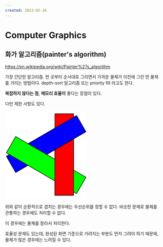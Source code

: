 ```yaml
---
created: 2023-02-26
---
```

# Computer Graphics

## 화가 알고리즘(painter's algorithm)

https://en.wikipedia.org/wiki/Painter%27s_algorithm

가장 간단한 알고리즘. 먼 곳부터 순서대로 그리면서 가까운 물체가 이전에 그린 먼 물체를 가리는 방법이다.
depth-sort 알고리즘 또는 priority fill 라고도 한다.

**복잡하지 않다는 점**, **메모리 효율이** 좋다는 장점이 있다.

다만 제한 사항도 있다.

![cyclical overlapping](res/painters-algorithm-cyclical-overlapping.png)

위와 같이 순환적으로 겹치는 경우에는 우선순위를 정할 수 없다.
비슷한 문제로 물체를 관통하는 경우에도 처리할 수 없다.

이 경우에는 물체를 잘라서 처리한다.

효율성 문제도 있는데, 완성된 화면 기준으로 가려지는 부분도 먼저 그려야 하기 때문에, 물체가 많은 경우에는 느려질 수 있다.
